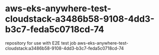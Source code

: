 # aws-eks-anywhere-test-cloudstack-a3486b58-9108-4dd3-b3c7-feda5c0718cd-74
repository for use with E2E test job aws-eks-anywhere-test-cloudstack:a3486b58-9108-4dd3-b3c7-feda5c0718cd-74
